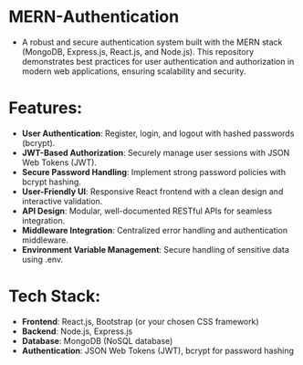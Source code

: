 # MERN-Authentication

- A robust and secure authentication system built with the MERN stack (MongoDB, Express.js, React.js, and Node.js). This repository demonstrates best practices for user authentication and authorization in modern web applications, ensuring scalability and security.
# Features:

- **User Authentication**: Register, login, and logout with hashed passwords (bcrypt).
- **JWT-Based Authorization**: Securely manage user sessions with JSON Web Tokens (JWT).
- **Secure Password Handling**: Implement strong password policies with bcrypt hashing.
- **User-Friendly UI**: Responsive React frontend with a clean design and interactive validation.
- **API Design**: Modular, well-documented RESTful APIs for seamless integration.
- **Middleware Integration**: Centralized error handling and authentication middleware.
- **Environment Variable Management**: Secure handling of sensitive data using .env.
# Tech Stack:

- **Frontend**: React.js, Bootstrap (or your chosen CSS framework)
- **Backend**: Node.js, Express.js
- **Database**: MongoDB (NoSQL database)
- **Authentication**: JSON Web Tokens (JWT), bcrypt for password hashing
